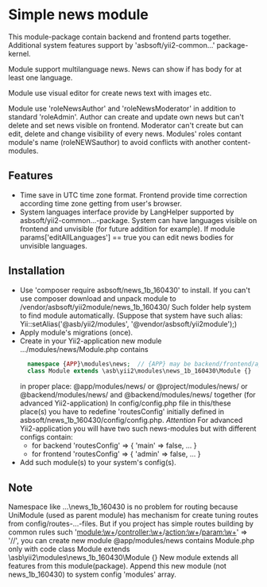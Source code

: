
Simple news module
==================

This module-package contain backend and frontend parts together.
Additional system features support by 'asbsoft/yii2-common...' package-kernel.

Module support multilanguage news.
News can show if has body for at least one language.

Module use visual editor for create news text with images etc.

Module use 'roleNewsAuthor' and 'roleNewsModerator' in addition to standard 'roleAdmin'.
Author can create and update own news but can't delete and set news visible on frontend.
Moderator can't create but can edit, delete and change visibility of every news.
Modules' roles contant module's name (roleNEWSauthor) to avoid conflicts with another content-modules.

Features
--------
- Time save in UTC time zone format.
  Frontend provide time correction according time zone getting from user's browser.
- System languages interface provide by LangHelper supported by asbsoft/yii2-common...-package.
  System can have languages visible on frontend and unvisible (for future addition for example).
  If module params['editAllLanguages'] == true you can edit news bodies for unvisible languages.


Installation
------------
- Use 'composer require asbsoft/news_1b_160430' to install.
  If you can't use composer download and unpack module
  to /vendor/asbsoft/yii2module/news_1b_160430/
  Such folder help system to find module automatically.
  (Suppose that system have such alias: Yii::setAlias('@asb/yii2/modules', '@vendor/asbsoft/yii2module');)
- Apply module's migrations (once).
- Create in your Yii2-application new module .../modules/news/Module.php contains
  ```php
    namespace {APP}\modules\news;  // {APP} may be backend/frontend/app/project or your own namespace prefix
    class Module extends \asb\yii2\modules\news_1b_160430\Module {}
  ```
  in proper place: @app/modules/news/ or @project/modules/news/
  or @backend/modules/news/ and @backend/modules/news/ together (for advanced Yii2-application)
  In config/config.php file in this/these place(s) you have to redefine 'routesConfig'
  initially defined in asbsoft/news_1b_160430/config/config.php.
  *Attention* For advanced Yii2-application you will have two such news-modules
  but with different configs contain:
  * for backend 'routesConfig' => { 'main'  => false, ... }
  * for frontend 'routesConfig' => { 'admin'  => false, ... }
- Add such module(s) to your system's config(s).


Note
----
Namespace like ...\news_1b_160430 is no problem for routing
because UniModule (used as parent module) has mechanism
for create tuning routes from config/routes-...-files.
But if you project has simple routes building by common rules such
'<module:\w+>/<controller:\w+>/<action:\w+>/<param:\w+>' => '<module>/<controller>/<action>',
you can create new module @app/modules/news contains Module.php only with code
class Module extends \asb\yii2\modules\news_1b_160430\Module {}
New module extends all features from this module(package).
Append this new module (not news_1b_160430) to system config 'modules' array.


